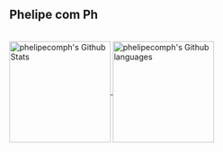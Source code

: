 ## Phelipe com Ph
<br/>
<div style="display: inline_block">
  <a href='https://github.com/phelipecomph/'>
  <img height="180em" align="center" alt="phelipecomph's Github Stats" src=https://github-readme-stats.vercel.app/api?username=phelipecomph&show_icons=true&theme=dracula>
  <img height="180em" align="center" alt="phelipecomph's Github languages" src="https://github-readme-stats.vercel.app/api/top-langs/?username=phelipecomph&layout=compact&theme=dracula"/>
</div>

<!--
**phelipecomph/phelipecomph** is a ✨ _special_ ✨ repository because its `README.md` (this file) appears on your GitHub profile.

Here are some ideas to get you started:

- 🔭 I’m currently working on ...
- 🌱 I’m currently learning ...
- 👯 I’m looking to collaborate on ...
- 🤔 I’m looking for help with ...
- 💬 Ask me about ...
- 📫 How to reach me: ...
- 😄 Pronouns: ...
- ⚡ Fun fact: ...
-->
